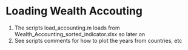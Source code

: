 # Loading Wealth Accouting

1. The scripts load_accounting.m loads from Wealth_Accounting_sorted_indicator.xlsx so later on
2. See scripts comments for how to plot the years from countries, etc
